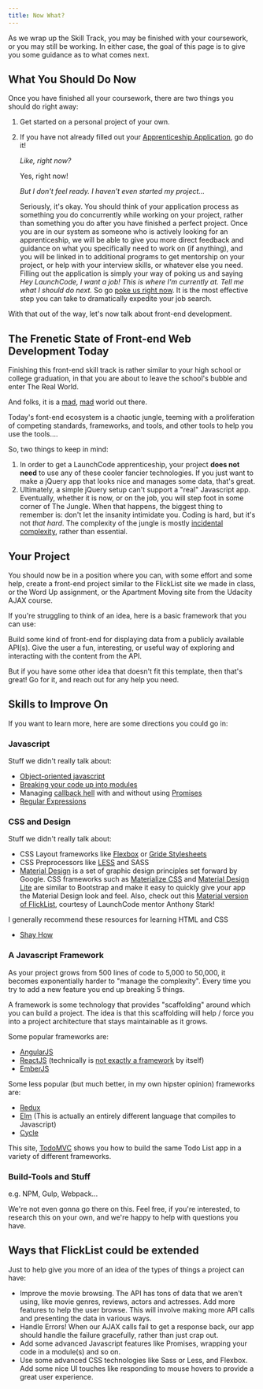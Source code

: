 ```yaml
---
title: Now What?
---
```


As we wrap up the Skill Track, you may be finished with your coursework, or you may still be working. In either case, the goal of this page is to give you some guidance as to what comes next.


## What You Should Do Now

Once you have finished all your coursework, there are two things you should do right away:

1. Get started on a personal project of your own.

2. If you have not already filled out your [Apprenticeship Application][application], go do it!

    *Like, right now?*

    Yes, right now!

    *But I don't feel ready. I haven't even started my project...*

    Seriously, it's okay. You should think of your application process as something you do concurrently while working on your project, rather than something you do after you have finished a perfect project. Once you are in our system as someone who is actively looking for an apprenticeship, we will be able to give you more direct feedback and guidance on what you specifically need to work on (if anything), and you will be linked in to additional programs to get mentorship on your project, or help with your interview skills, or whatever else you need. Filling out the application is simply your way of poking us and saying *Hey LaunchCode, I want a job! This is where I'm currently at. Tell me what I should do next.* So go [poke us right now][application]. It is the most effective step you can take to dramatically expedite your job search.

[application]: https://www.launchcode.org/candidates/applications/new

With that out of the way, let's now talk about front-end development.

## The Frenetic State of Front-end Web Development Today

Finishing this front-end skill track is rather similar to your high school or college graduation, in that you are about to leave the school's bubble and enter The Real World.

And folks, it is a [mad][js-2016-sarcastic], [mad][js-2016-survey] world out there.

Today's font-end ecosystem is a chaotic jungle, teeming with a proliferation of competing standards, frameworks, and tools, and other tools to help you use the tools....

So, two things to keep in mind:

1. In order to get a LaunchCode apprenticeship, your project **does not need** to use any of these cooler fancier technologies. If you just want to make a jQuery app that looks nice and manages some data, that's great.
2. Ultimately, a simple jQuery setup can't support a "real" Javascript app. Eventually, whether it is now, or on the job, you will step foot in some corner of The Jungle. When that happens, the biggest thing to remember is: don't let the insanity intimidate you. Coding is hard, but it's not *that hard*. The complexity of the jungle is mostly [incidental complexity][incidental-complexity], rather than essential.

[js-2016-sarcastic]: https://hackernoon.com/how-it-feels-to-learn-javascript-in-2016-d3a717dd577f#.rob2x09wl
[js-2016-survey]: http://stateofjs.com/
[incidental-complexity]: https://vibratingmelon.com/tag/incidental-complexity/


## Your Project

You should now be in a position where you can, with some effort and some help, create a front-end project similar to the FlickList site we made in class, or the Word Up assignment, or the Apartment Moving site from the Udacity AJAX course.

If you're struggling to think of an idea, here is a basic framework that you can use:

Build some kind of front-end for displaying data from a publicly available API(s). Give the user a fun, interesting, or useful way of exploring and interacting with the content from the API.

But if you have some other idea that doesn't fit this template, then that's great! Go for it, and reach out for any help you need.

## Skills to Improve On

If you want to learn more, here are some directions you could go in:

### Javascript

Stuff we didn't really talk about:
* [Object-oriented javascript](http://eloquentjavascript.net/06_object.html)
* [Breaking your code up into modules](http://eloquentjavascript.net/10_modules.html)
* Managing [callback hell](http://callbackhell.com) with and without using [Promises](http://blog.parse.com/learn/engineering/whats-so-great-about-javascript-promises/)
* [Regular Expressions](http://eloquentjavascript.net/09_regexp.html)

### CSS and Design

Stuff we didn't really talk about:
* CSS Layout frameworks like <a href="http://flexbox.io" target="_blank">Flexbox</a> or <a href="https://gridstylesheets.org" target="_blank">Gride Stylesheets</a>
* CSS Preprocessors like <a href="http://lesscss.org">LESS</a> and <a>SASS</a>
* [Material Design][material-design] is a set of graphic design principles set forward by Google. CSS frameworks such as [Materialize CSS][materialize] and [Material Design Lite][mdl] are similar to Bootstrap and make it easy to quickly give your app the Material Design look and feel. Also, check out this [Material version of FlickList][material-flicklist], courtesy of LaunchCode mentor Anthony Stark!

I generally recommend these resources for learning HTML and CSS
* <a href="http://learn.shayhowe.com/html-css/" target="_blank">Shay How</a>


[material-design]: https://material.google.com
[materialize]: http://materializecss.com
[mdl]: https://getmdl.io
[material-flicklist]: http://anthonystark.com/flicklist/

### A Javascript Framework

As your project grows from 500 lines of code to 5,000 to 50,000, it becomes exponentially harder to "manage the complexity". Every time you try to add a new feature you end up breaking 5 things.

A framework is some technology that provides "scaffolding" around which you can build a project. The idea is that this scaffolding will help / force you into a project architecture that stays maintainable as it grows.

Some popular frameworks are:
* <a href="https://angularjs.org" target="_blank">AngularJS</a>
* <a href="https://facebook.github.io/react/" target="_blank">ReactJS</a> (technically is <a href="http://blog.andrewray.me/reactjs-for-stupid-people/" target="_blank">not exactly a framework</a> by itself)
* <a href="http://emberjs.com" target="_blank">EmberJS</a>

Some less popular (but much better, in my own hipster opinion) frameworks are:
* [Redux](http://redux.js.org)
* [Elm](https://elm-lang.org) (This is actually an entirely different language that compiles to Javascript)
* [Cycle](https://cycle.js.org)

This site, <a href="http://todomvc.com" target="_blank">TodoMVC</a> shows you how to build the same Todo List app in a variety of different frameworks.

### Build-Tools and Stuff

e.g. NPM, Gulp, Webpack...

We're not even gonna go there on this. Feel free, if you're interested, to research this on your own, and we're happy to help with questions you have.

## Ways that FlickList could be extended

Just to help give you more of an idea of the types of things a project can have:

* Improve the movie browsing. The API has tons of data that we aren't using, like movie genres, reviews, actors and actresses. Add more features to help the user browse. This will involve making more API calls and presenting the data in various ways.
* Handle Errors! When our AJAX calls fail to get a response back, our app should handle the failure gracefully, rather than just crap out.
* Add some advanced Javascript features like Promises, wrapping your code in a module(s) and so on.
* Use some advanced CSS technologies like Sass or Less, and Flexbox. Add some nice UI touches like responding to mouse hovers to provide a great user experience.
